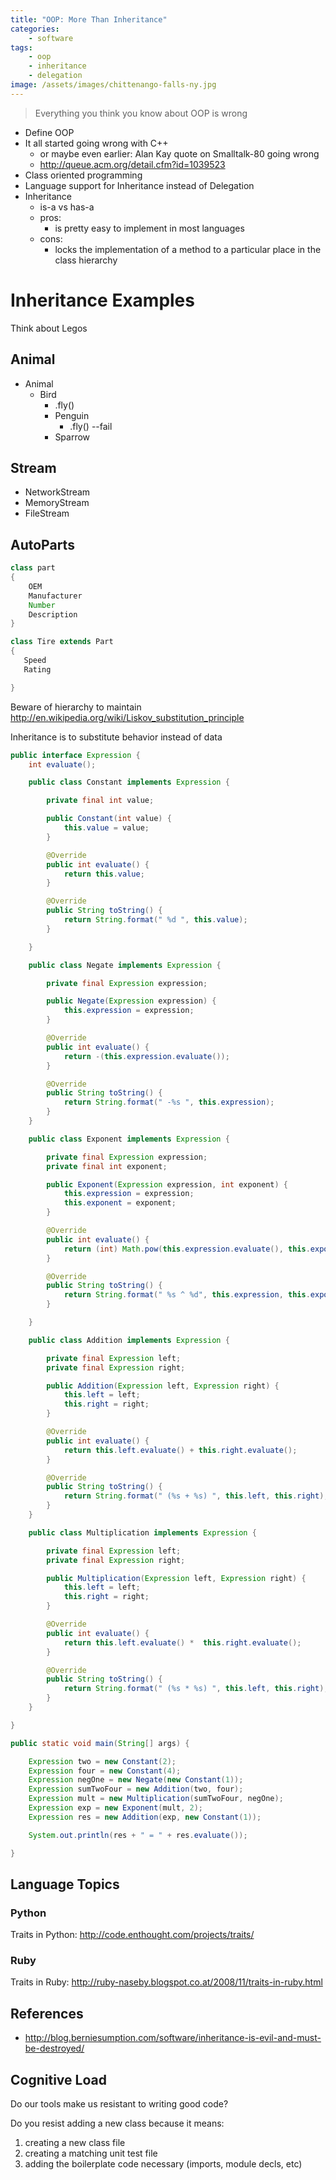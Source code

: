 ```yaml
---
title: "OOP: More Than Inheritance"
categories:
    - software
tags:
    - oop
    - inheritance
    - delegation
image: /assets/images/chittenango-falls-ny.jpg
---
```

> Everything you think you know about OOP is wrong

* Define OOP
* It all started going wrong with C++
    - or maybe even earlier: Alan Kay quote on Smalltalk-80 going wrong
    - http://queue.acm.org/detail.cfm?id=1039523
* Class oriented programming
* Language support for Inheritance instead of Delegation
* Inheritance
    - is-a vs has-a
    - pros:
        + is pretty easy to implement in most languages
    - cons:
        + locks the implementation of a method to a particular place in the class hierarchy
# Inheritance Examples

Think about Legos

## Animal

* Animal
    - Bird
        + .fly()
        + Penguin
            * .fly() --fail
        + Sparrow

## Stream

* NetworkStream
* MemoryStream
* FileStream

## AutoParts

``` java
class part
{
    OEM
    Manufacturer
    Number
    Description
}

class Tire extends Part
{
   Speed
   Rating

}
```

Beware of hierarchy to maintain http://en.wikipedia.org/wiki/Liskov_substitution_principle

Inheritance is to substitute behavior instead of data

``` java
public interface Expression {
    int evaluate();

    public class Constant implements Expression {

        private final int value;

        public Constant(int value) {
            this.value = value;
        }

        @Override
        public int evaluate() {
            return this.value;
        }

        @Override
        public String toString() {
            return String.format(" %d ", this.value);
        }

    }

    public class Negate implements Expression {

        private final Expression expression;

        public Negate(Expression expression) {
            this.expression = expression;
        }

        @Override
        public int evaluate() {
            return -(this.expression.evaluate());
        }

        @Override
        public String toString() {
            return String.format(" -%s ", this.expression);
        }
    }

    public class Exponent implements Expression {

        private final Expression expression;
        private final int exponent;

        public Exponent(Expression expression, int exponent) {
            this.expression = expression;
            this.exponent = exponent;
        }

        @Override
        public int evaluate() {
            return (int) Math.pow(this.expression.evaluate(), this.exponent);
        }

        @Override
        public String toString() {
            return String.format(" %s ^ %d", this.expression, this.exponent);
        }

    }

    public class Addition implements Expression {

        private final Expression left;
        private final Expression right;

        public Addition(Expression left, Expression right) {
            this.left = left;
            this.right = right;
        }

        @Override
        public int evaluate() {
            return this.left.evaluate() + this.right.evaluate();
        }

        @Override
        public String toString() {
            return String.format(" (%s + %s) ", this.left, this.right);
        }
    }

    public class Multiplication implements Expression {

        private final Expression left;
        private final Expression right;

        public Multiplication(Expression left, Expression right) {
            this.left = left;
            this.right = right;
        }

        @Override
        public int evaluate() {
            return this.left.evaluate() *  this.right.evaluate();
        }

        @Override
        public String toString() {
            return String.format(" (%s * %s) ", this.left, this.right);
        }
    }

}

public static void main(String[] args) {

    Expression two = new Constant(2);
    Expression four = new Constant(4);
    Expression negOne = new Negate(new Constant(1));
    Expression sumTwoFour = new Addition(two, four);
    Expression mult = new Multiplication(sumTwoFour, negOne);
    Expression exp = new Exponent(mult, 2);
    Expression res = new Addition(exp, new Constant(1));

    System.out.println(res + " = " + res.evaluate());

}
```

## Language Topics

### Python

Traits in Python: http://code.enthought.com/projects/traits/

### Ruby

Traits in Ruby: http://ruby-naseby.blogspot.co.at/2008/11/traits-in-ruby.html

## References

* http://blog.berniesumption.com/software/inheritance-is-evil-and-must-be-destroyed/


## Cognitive Load

Do our tools make us resistant to writing good code?

Do you resist adding a new class because it means:

1. creating a new class file
2. creating a matching unit test file
3. adding the boilerplate code necessary (imports, module decls, etc)


